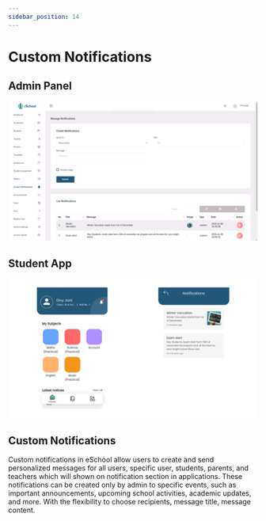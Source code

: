 ```yaml
---
sidebar_position: 14
---
```


# Custom Notifications

## Admin Panel
![eSchool Admin Panel](../static/images/admin/21.png)

## Student App
![eSchool Student App](../static/images/app/notificationlist.png)

## Custom Notifications

Custom notifications in eSchool allow users to create and send personalized messages for all users, specific user, students, parents, and teachers which will shown on notification section in applications. These notifications can be created only by admin to specific events, such as important announcements, upcoming school activities, academic updates, and more. With the flexibility to choose recipients, message title, message content. 
